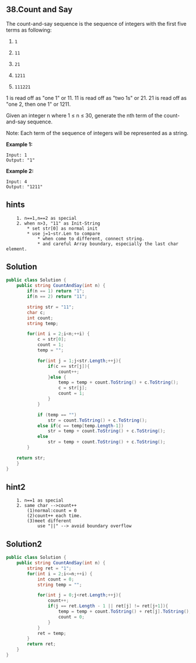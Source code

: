 ## 38.Count and Say

The count-and-say sequence is the sequence of integers with the first five terms as following:

1.     1
2.     11
3.     21
4.     1211
5.     111221

1 is read off as "one 1" or 11.
11 is read off as "two 1s" or 21.
21 is read off as "one 2, then one 1" or 1211.

Given an integer n where 1 ≤ n ≤ 30, generate the nth term of the count-and-say sequence.

Note: Each term of the sequence of integers will be represented as a string.

**Example 1:**
```
Input: 1
Output: "1"
```
**Example 2:**
```
Input: 4
Output: "1211"
```
## hints
```
    1. n==1,n==2 as special
    2. when n>3, "11" as Init-String
        * set str[0] as normal init
        * use j=1~str.Len to compare
            * when come to different, connect string.
            * and careful Array boundary, especially the last char element.
```

## Solution
``` csharp
public class Solution {
    public string CountAndSay(int n) {
        if(n == 1) return "1";
        if(n == 2) return "11";

        string str = "11";
        char c;
        int count;
        string temp;

        for(int i = 2;i<n;++i) {
            c = str[0];
            count = 1;
            temp = "";

            for(int j = 1;j<str.Length;++j){
                if(c == str[j]){
                    count++;
                }else {
                    temp = temp + count.ToString() + c.ToString();
                    c = str[j];
                    count = 1;
                }
            }

            if (temp == "")
                str = count.ToString() + c.ToString();
            else if(c == temp[temp.Length-1])
                str = temp + count.ToString() + c.ToString();
            else
                str = temp + count.ToString() + c.ToString();
        }

    return str;
    }
}
```

## hint2
```
    1. n==1 as special
    2. same char -->count++
        (1)normal:count = 0
        (2)count++ each time.
        (3)meet different
            use "||" --> avoid boundary overflow
```

## Solution2
``` csharp
public class Solution {
    public string CountAndSay(int n) {
        string ret = "1";
        for(int i = 2;i<=n;++i) {
            int count = 0;
            string temp = "";

            for(int j = 0;j<ret.Length;++j){
                count++;
                if(j == ret.Length - 1 || ret[j] != ret[j+1]){
                    temp = temp + count.ToString() + ret[j].ToString();
                    count = 0;
                }
            }
            ret = temp;
        }
        return ret;
    }
}
```
